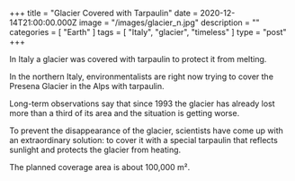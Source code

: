 +++
title = "Glacier Covered with Tarpaulin"
date = 2020-12-14T21:00:00.000Z
image = "/images/glacier_n.jpg"
description = ""
categories = [ "Earth" ]
tags = [ "Italy", "glacier", "timeless" ]
type = "post"
+++

In Italy a glacier was covered with tarpaulin to protect it from melting.

In the northern Italy, environmentalists are right now trying to cover the Presena Glacier in the Alps with tarpaulin.

Long-term observations say that since 1993 the glacier has already lost more than a third of its area and the situation is getting worse.

To prevent the disappearance of the glacier, scientists have come up with an extraordinary solution: to cover it with a special tarpaulin that reflects sunlight and protects the glacier from heating.

The planned coverage area is about 100,000 m².
